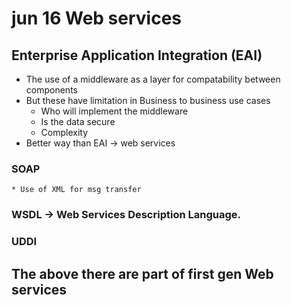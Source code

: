 # jun 16 Web services
## Enterprise Application Integration (EAI)
  * The use of a middleware as a layer for compatability between components
  *  But these have limitation in Business to business use cases
      *  Who will implement the middleware
      *  Is the data secure
      *  Complexity
  *  Better way than EAI -> web services
### SOAP
    * Use of XML for msg transfer
### WSDL ->  Web Services Description Language.
### UDDI

## The above there are part of first gen Web services
